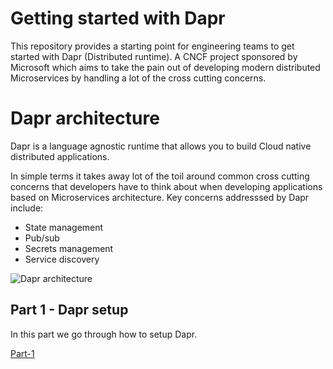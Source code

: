 # Getting started with Dapr

This repository provides a starting point for engineering teams to get started with
Dapr (Distributed runtime). A CNCF project sponsored by Microsoft which aims 
to take the pain out of developing modern distributed Microservices by handling
a lot of the cross cutting concerns.


# Dapr architecture

Dapr is a language agnostic runtime that allows you to build Cloud native 
distributed applications. 

In simple terms it takes away lot of the toil around common cross cutting 
concerns that developers have to think about when developing applications
based on Microservices architecture. Key concerns addresssed by Dapr include:

* State management
* Pub/sub
* Secrets management
* Service discovery


![Dapr architecture](https://docs.dapr.io/images/overview.png)

## Part 1 - Dapr setup

In this part we go through how to setup Dapr.

[Part-1](src/dapr-setup/dapr-setup.md)


